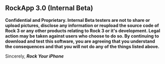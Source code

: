 ## RockApp 3.0 (Internal Beta)

**Confidential and Proprietary. Internal Beta testers are not to share or upload pictures, disclose any information or reupload the source code of Rock 3 or any other products relating to Rock 3 or it's development. Legal action may be taken against users who choose to do so. By continuing to download and test this software, you are agreeing that you understand the consequences and that you will not do any of the things listed above.**

Sincerely,
***Rock Your iPhone***
